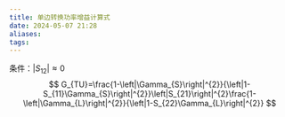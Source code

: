 ```yaml
---
title: 单边转换功率增益计算式
date: 2024-05-07 21:28
aliases: 
tags: 
---
```

条件：$\lvert S_{12} \rvert \approx 0$
$$
G_{TU}=\frac{1-\left|\Gamma_{S}\right|^{2}}{\left|1-S_{11}\Gamma_{S}\right|^{2}}\left|S_{21}\right|^{2}\frac{1-\left|\Gamma_{L}\right|^{2}}{\left|1-S_{22}\Gamma_{L}\right|^{2}}
$$
